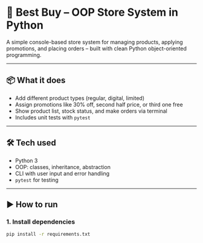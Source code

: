 # 🧱 Best Buy – OOP Store System in Python

A simple console-based store system for managing products, applying promotions, and placing orders – built with clean Python object-oriented programming.

---

## 📦 What it does

- Add different product types (regular, digital, limited)
- Assign promotions like 30% off, second half price, or third one free
- Show product list, stock status, and make orders via terminal
- Includes unit tests with `pytest`

---

## 🛠 Tech used

- Python 3  
- OOP: classes, inheritance, abstraction  
- CLI with user input and error handling  
- `pytest` for testing

---

## ▶️ How to run

### 1. Install dependencies
```bash
pip install -r requirements.txt